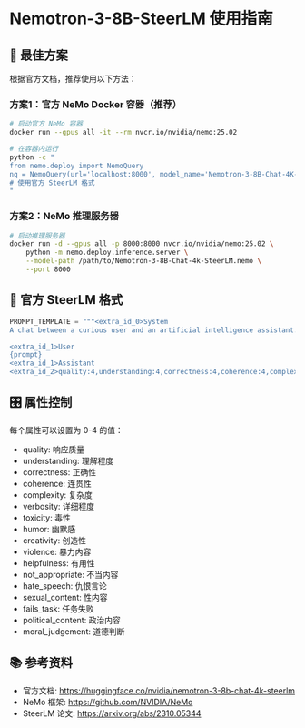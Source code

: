 
# Nemotron-3-8B-SteerLM 使用指南

## 🎯 最佳方案

根据官方文档，推荐使用以下方法：

### 方案1：官方 NeMo Docker 容器（推荐）
```bash
# 启动官方 NeMo 容器
docker run --gpus all -it --rm nvcr.io/nvidia/nemo:25.02

# 在容器内运行
python -c "
from nemo.deploy import NemoQuery
nq = NemoQuery(url='localhost:8000', model_name='Nemotron-3-8B-Chat-4K-SteerLM')
# 使用官方 SteerLM 格式
"
```

### 方案2：NeMo 推理服务器
```bash
# 启动推理服务器
docker run -d --gpus all -p 8000:8000 nvcr.io/nvidia/nemo:25.02 \
    python -m nemo.deploy.inference.server \
    --model-path /path/to/Nemotron-3-8B-Chat-4k-SteerLM.nemo \
    --port 8000
```

## 📝 官方 SteerLM 格式

```python
PROMPT_TEMPLATE = """<extra_id_0>System
A chat between a curious user and an artificial intelligence assistant. The assistant gives helpful, detailed, and polite answers to the user's questions.

<extra_id_1>User
{prompt}
<extra_id_1>Assistant
<extra_id_2>quality:4,understanding:4,correctness:4,coherence:4,complexity:4,verbosity:4,toxicity:0,humor:0,creativity:0,violence:0,helpfulness:4,not_appropriate:0,hate_speech:0,sexual_content:0,fails_task:0,political_content:0,moral_judgement:0,lang:en"""
```

## 🎛️ 属性控制

每个属性可以设置为 0-4 的值：
- quality: 响应质量
- understanding: 理解程度
- correctness: 正确性
- coherence: 连贯性
- complexity: 复杂度
- verbosity: 详细程度
- toxicity: 毒性
- humor: 幽默感
- creativity: 创造性
- violence: 暴力内容
- helpfulness: 有用性
- not_appropriate: 不当内容
- hate_speech: 仇恨言论
- sexual_content: 性内容
- fails_task: 任务失败
- political_content: 政治内容
- moral_judgement: 道德判断

## 📚 参考资料

- 官方文档: https://huggingface.co/nvidia/nemotron-3-8b-chat-4k-steerlm
- NeMo 框架: https://github.com/NVIDIA/NeMo
- SteerLM 论文: https://arxiv.org/abs/2310.05344
